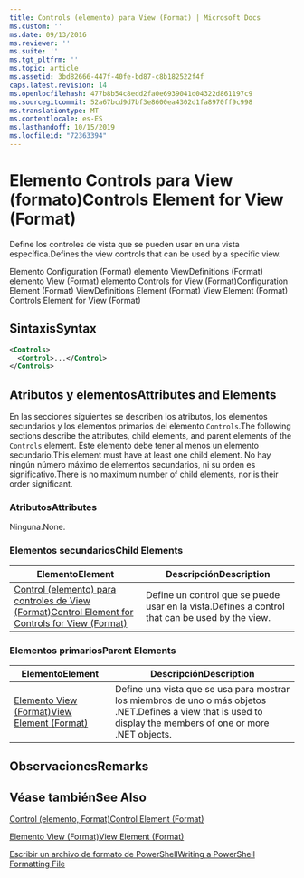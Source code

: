 ```yaml
---
title: Controls (elemento) para View (Format) | Microsoft Docs
ms.custom: ''
ms.date: 09/13/2016
ms.reviewer: ''
ms.suite: ''
ms.tgt_pltfrm: ''
ms.topic: article
ms.assetid: 3bd82666-447f-40fe-bd87-c8b182522f4f
caps.latest.revision: 14
ms.openlocfilehash: 477b8b54c8edd2fa0e6939041d04322d861197c9
ms.sourcegitcommit: 52a67bcd9d7bf3e8600ea4302d1fa8970ff9c998
ms.translationtype: MT
ms.contentlocale: es-ES
ms.lasthandoff: 10/15/2019
ms.locfileid: "72363394"
---
```

# <a name="controls-element-for-view-format"></a><span data-ttu-id="2c470-102">Elemento Controls para View (formato)</span><span class="sxs-lookup"><span data-stu-id="2c470-102">Controls Element for View (Format)</span></span>

<span data-ttu-id="2c470-103">Define los controles de vista que se pueden usar en una vista específica.</span><span class="sxs-lookup"><span data-stu-id="2c470-103">Defines the view controls that can be used by a specific view.</span></span>

<span data-ttu-id="2c470-104">Elemento Configuration (Format) elemento ViewDefinitions (Format) elemento View (Format) elemento Controls for View (Format)</span><span class="sxs-lookup"><span data-stu-id="2c470-104">Configuration Element (Format) ViewDefinitions Element (Format) View Element (Format) Controls Element for View (Format)</span></span>

## <a name="syntax"></a><span data-ttu-id="2c470-105">Sintaxis</span><span class="sxs-lookup"><span data-stu-id="2c470-105">Syntax</span></span>

```xml
<Controls>
  <Control>...</Control>
</Controls>
```

## <a name="attributes-and-elements"></a><span data-ttu-id="2c470-106">Atributos y elementos</span><span class="sxs-lookup"><span data-stu-id="2c470-106">Attributes and Elements</span></span>

<span data-ttu-id="2c470-107">En las secciones siguientes se describen los atributos, los elementos secundarios y los elementos primarios del elemento `Controls`.</span><span class="sxs-lookup"><span data-stu-id="2c470-107">The following sections describe the attributes, child elements, and parent elements of the `Controls` element.</span></span> <span data-ttu-id="2c470-108">Este elemento debe tener al menos un elemento secundario.</span><span class="sxs-lookup"><span data-stu-id="2c470-108">This element must have at least one child element.</span></span> <span data-ttu-id="2c470-109">No hay ningún número máximo de elementos secundarios, ni su orden es significativo.</span><span class="sxs-lookup"><span data-stu-id="2c470-109">There is no maximum number of child elements, nor is their order significant.</span></span>

### <a name="attributes"></a><span data-ttu-id="2c470-110">Atributos</span><span class="sxs-lookup"><span data-stu-id="2c470-110">Attributes</span></span>

<span data-ttu-id="2c470-111">Ninguna.</span><span class="sxs-lookup"><span data-stu-id="2c470-111">None.</span></span>

### <a name="child-elements"></a><span data-ttu-id="2c470-112">Elementos secundarios</span><span class="sxs-lookup"><span data-stu-id="2c470-112">Child Elements</span></span>

|<span data-ttu-id="2c470-113">Elemento</span><span class="sxs-lookup"><span data-stu-id="2c470-113">Element</span></span>|<span data-ttu-id="2c470-114">Descripción</span><span class="sxs-lookup"><span data-stu-id="2c470-114">Description</span></span>|
|-------------|-----------------|
|[<span data-ttu-id="2c470-115">Control (elemento) para controles de View (Format)</span><span class="sxs-lookup"><span data-stu-id="2c470-115">Control Element for Controls for View (Format)</span></span>](./control-element-for-controls-for-view-format.md)|<span data-ttu-id="2c470-116">Define un control que se puede usar en la vista.</span><span class="sxs-lookup"><span data-stu-id="2c470-116">Defines a control that can be used by the view.</span></span>|

### <a name="parent-elements"></a><span data-ttu-id="2c470-117">Elementos primarios</span><span class="sxs-lookup"><span data-stu-id="2c470-117">Parent Elements</span></span>

|<span data-ttu-id="2c470-118">Elemento</span><span class="sxs-lookup"><span data-stu-id="2c470-118">Element</span></span>|<span data-ttu-id="2c470-119">Descripción</span><span class="sxs-lookup"><span data-stu-id="2c470-119">Description</span></span>|
|-------------|-----------------|
|[<span data-ttu-id="2c470-120">Elemento View (Format)</span><span class="sxs-lookup"><span data-stu-id="2c470-120">View Element (Format)</span></span>](./view-element-format.md)|<span data-ttu-id="2c470-121">Define una vista que se usa para mostrar los miembros de uno o más objetos .NET.</span><span class="sxs-lookup"><span data-stu-id="2c470-121">Defines a view that is used to display the members of one or more .NET objects.</span></span>|

## <a name="remarks"></a><span data-ttu-id="2c470-122">Observaciones</span><span class="sxs-lookup"><span data-stu-id="2c470-122">Remarks</span></span>

## <a name="see-also"></a><span data-ttu-id="2c470-123">Véase también</span><span class="sxs-lookup"><span data-stu-id="2c470-123">See Also</span></span>

[<span data-ttu-id="2c470-124">Control (elemento, Format)</span><span class="sxs-lookup"><span data-stu-id="2c470-124">Control Element (Format)</span></span>](./control-element-for-controls-for-view-format.md)

[<span data-ttu-id="2c470-125">Elemento View (Format)</span><span class="sxs-lookup"><span data-stu-id="2c470-125">View Element (Format)</span></span>](./view-element-format.md)

[<span data-ttu-id="2c470-126">Escribir un archivo de formato de PowerShell</span><span class="sxs-lookup"><span data-stu-id="2c470-126">Writing a PowerShell Formatting File</span></span>](./writing-a-powershell-formatting-file.md)
